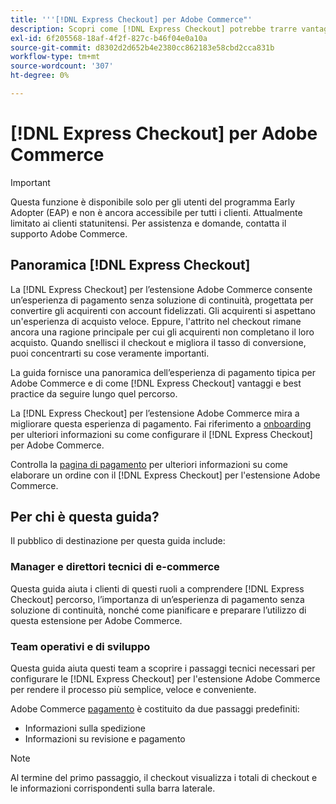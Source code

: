 ```yaml
---
title: '''[!DNL Express Checkout] per Adobe Commerce"'
description: Scopri come [!DNL Express Checkout] potrebbe trarre vantaggio dalla tua istanza di Adobe Commerce e da come effettuare l'onboarding e la configurazione dell'estensione.
exl-id: 6f205568-18af-4f2f-827c-b46f04e0a10a
source-git-commit: d8302d2d652b4e2380cc862183e58cbd2cca831b
workflow-type: tm+mt
source-wordcount: '307'
ht-degree: 0%

---
```


# [!DNL Express Checkout] per Adobe Commerce

>[!IMPORTANT]
>
> Questa funzione è disponibile solo per gli utenti del programma Early Adopter (EAP) e non è ancora accessibile per tutti i clienti. Attualmente limitato ai clienti statunitensi. Per assistenza e domande, contatta il supporto Adobe Commerce.

## Panoramica [!DNL Express Checkout]

La [!DNL Express Checkout] per l’estensione Adobe Commerce consente un’esperienza di pagamento senza soluzione di continuità, progettata per convertire gli acquirenti con account fidelizzati. Gli acquirenti si aspettano un&#39;esperienza di acquisto veloce. Eppure, l&#39;attrito nel checkout rimane ancora una ragione principale per cui gli acquirenti non completano il loro acquisto. Quando snellisci il checkout e migliora il tasso di conversione, puoi concentrarti su cose veramente importanti.

La guida fornisce una panoramica dell’esperienza di pagamento tipica per Adobe Commerce e di come [!DNL Express Checkout] vantaggi e best practice da seguire lungo quel percorso.

La [!DNL Express Checkout] per l’estensione Adobe Commerce mira a migliorare questa esperienza di pagamento. Fai riferimento a [onboarding](../express-checkout/onboarding.md) per ulteriori informazioni su come configurare il [!DNL Express Checkout] per Adobe Commerce.

Controlla la [pagina di pagamento](../express-checkout/checkout-page.md) per ulteriori informazioni su come elaborare un ordine con il [!DNL Express Checkout] per l&#39;estensione Adobe Commerce.

## Per chi è questa guida?

Il pubblico di destinazione per questa guida include:

### Manager e direttori tecnici di e-commerce

Questa guida aiuta i clienti di questi ruoli a comprendere [!DNL Express Checkout] percorso, l’importanza di un’esperienza di pagamento senza soluzione di continuità, nonché come pianificare e preparare l’utilizzo di questa estensione per Adobe Commerce.

### Team operativi e di sviluppo

Questa guida aiuta questi team a scoprire i passaggi tecnici necessari per configurare le [!DNL Express Checkout] per l&#39;estensione Adobe Commerce per rendere il processo più semplice, veloce e conveniente.

Adobe Commerce [pagamento](https://glossary.magento.com/checkout) è costituito da due passaggi predefiniti:

- Informazioni sulla spedizione
- Informazioni su revisione e pagamento

>[!NOTE]
>
> Al termine del primo passaggio, il checkout visualizza i totali di checkout e le informazioni corrispondenti sulla barra laterale.
